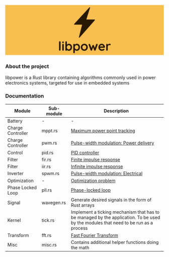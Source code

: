 ![libpower logo](assets/logo.jpg "libpower logo")


<h3>About the project</h3>

libpower is a Rust library containing algorithms commonly used in power electronics systems, targeted for use in embedded systems


<h3>Documentation</h3>

| Module      | Sub-module | Description |
| ----------- | ----------- | ----------- |
| Battery | - | - |
| Charge Controller      | mppt.rs       | [Maximum power point tracking](https://en.wikipedia.org/wiki/Maximum_power_point_tracking) |
| Charge Controller      | pwm.rs       | [Pulse-width modulation: Power delivery](https://en.wikipedia.org/wiki/Pulse-width_modulation#Power_delivery) |
| Control      | pid.rs       | [PID controller](https://en.wikipedia.org/wiki/PID_controller) |
| Filter      | fir.rs       | [Finite impulse response](https://en.wikipedia.org/wiki/Finite_impulse_response) |
| Filter      | iir.rs       | [Infinite impulse response](https://en.wikipedia.org/wiki/Infinite_impulse_response) |
| Inverter      | spwm.rs       | [Pulse-width modulation: Electrical](https://en.wikipedia.org/wiki/Pulse-width_modulation#Electrical) |
| Optimization | - | [Optimization problem](https://en.wikipedia.org/wiki/Optimization_problem) |
| Phase Locked Loop | pll.rs | [Phase-locked loop](https://en.wikipedia.org/wiki/Phase-locked_loop) |
| Signal      | wavegen.rs       | Generate desired signals in the form of Rust arrays |
| Kernel      | tick.rs       | Implement a ticking mechanism that has to be managed by the application. To be used by the modules that need to be run as a process |
| Transform      | fft.rs       | [Fast Fourier Transform](https://en.wikipedia.org/wiki/Fast_Fourier_transform) |
| Misc      | misc.rs       | Contains additional helper functions doing the math |